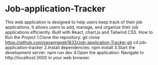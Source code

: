 # Job-application-Tracker
This web application is designed to help users keep track of their job applications. It allows users to add, manage, and organize their job applications efficiently. Built with React, chart.js and Tailwind CSS.
How to Run the Project
1.Clone the repository:
git clone https://github.com/sayannayek1833/Job-application-Tracker.git
cd job-application-tracker
2.Install dependencies:
npm install
3.Start the development server:
npm run dev
4.Open the application:
Navigate to http://localhost:3000 in your web browser.

